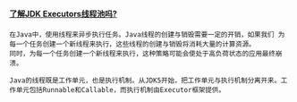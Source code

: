 #### [了解JDK Executors线程池吗?](https://developer.aliyun.com/article/633782)
```shell
在Java中，使用线程来异步执行任务。Java线程的创建与销毁需要一定的开销，如果我们 为每一个任务创建一个新线程来执行，这些线程的创建与销毁将消耗大量的计算资源。
同时，为每一个任务创建一个新线程来执行，这种策略可能会使处于高负荷状态的应用最终崩溃。

Java的线程既是工作单元，也是执行机制。从JDK5开始，把工作单元与执行机制分离开来。工作单元包括Runnable和Callable，而执行机制由Executor框架提供。
```

